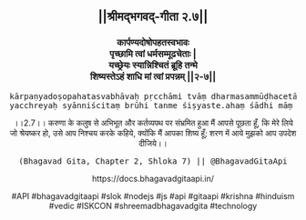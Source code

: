 <center><h2>||श्रीमद्‍भगवद्‍-गीता २.७||</h2>
<h3>कार्पण्यदोषोपहतस्वभावः<br/>पृच्छामि त्वां धर्मसम्मूढचेताः |<br/>यच्छ्रेयः स्यान्निश्चितं ब्रूहि तन्मे<br/>शिष्यस्तेऽहं शाधि मां त्वां प्रपन्नम् ||२-७||</h3>
<pre>kārpaṇyadoṣopahatasvabhāvaḥ pṛcchāmi tvāṃ dharmasammūḍhacetāḥ .<br/>yacchreyaḥ syānniścitaṃ brūhi tanme śiṣyaste.ahaṃ śādhi māṃ tvāṃ prapannam ||2-7||</pre>
<p>।।2.7।। करुणा के कलुष से अभिभूत और कर्तव्यपथ पर संभ्रमित हुआ मैं आपसे पूछता हूँ, कि मेरे लिये जो श्रेयष्कर हो, उसे आप निश्चय करके कहिये, क्योंकि मैं आपका शिष्य हूँ; शरण में आये मुझको आप उपदेश दीजिये।।</p>
<pre>(Bhagavad Gita, Chapter 2, Shloka 7) || @BhagavadGitaApi</pre><p>https://docs.bhagavadgitaapi.in/</p><p>#API #bhagavadgitaapi #slok #nodejs #js #api #gitaapi #krishna #hinduism #vedic #ISKCON #shreemadbhagavadgita #technology</p></center>